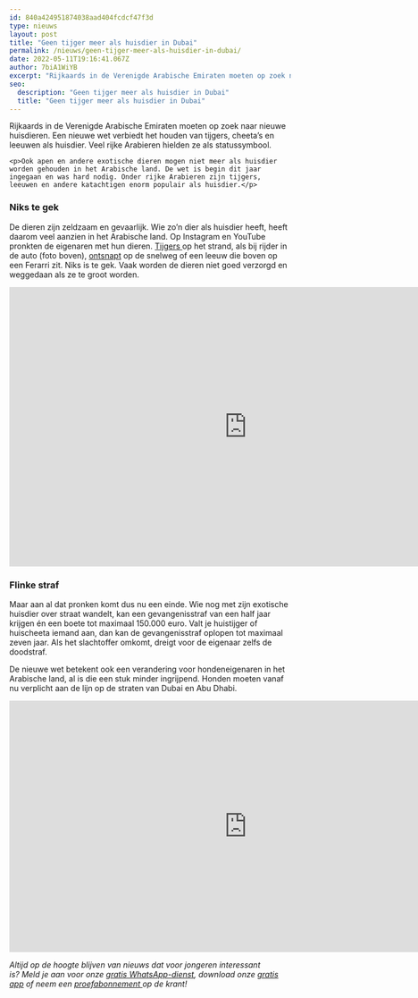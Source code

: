 ```yaml
---
id: 840a424951874038aad404fcdcf47f3d
type: nieuws
layout: post
title: "Geen tijger meer als huisdier in Dubai"
permalink: /nieuws/geen-tijger-meer-als-huisdier-in-dubai/
date: 2022-05-11T19:16:41.067Z
author: 7biA1WiYB
excerpt: "Rijkaards in de Verenigde Arabische Emiraten moeten op zoek naar nieuwe huisdieren. Een nieuwe wet verbiedt het houden van tijgers, cheeta’s en leeuwen als huisdier. Veel rijke Arabieren hielden ze als statussymbool.  "
seo:
  description: "Geen tijger meer als huisdier in Dubai"
  title: "Geen tijger meer als huisdier in Dubai"
---
```

Rijkaards in de Verenigde Arabische Emiraten moeten op zoek naar nieuwe huisdieren. Een nieuwe wet verbiedt het houden van tijgers, cheeta’s en leeuwen als huisdier. Veel rijke Arabieren hielden ze als statussymbool.  

    <p>Ook apen en andere exotische dieren mogen niet meer als huisdier worden gehouden in het Arabische land. De wet is begin dit jaar ingegaan en was hard nodig. Onder rijke Arabieren zijn tijgers, leeuwen en andere katachtigen enorm populair als huisdier.</p>
<h3>Niks te gek</h3>
<p>De dieren zijn zeldzaam en gevaarlijk. Wie zo’n dier als huisdier heeft, heeft daarom veel aanzien in het Arabische land. Op Instagram en YouTube pronkten de eigenaren met hun dieren. <a href="https://www.instagram.com/p/BLYG9A9Aeqv/?tagged=tigerdubai" target="_blank">Tijgers </a>op het strand, als bij rijder in de auto (foto boven), <a href="https://www.youtube.com/watch?v=qMU7t_0A55s" target="_blank">ontsnapt</a> op de snelweg of een leeuw die boven op een Ferarri zit. Niks is te gek. Vaak worden de dieren niet goed verzorgd en weggedaan als ze te groot worden.</p>
<iframe allowfullscreen="" frameborder="0" height="500" src="https://www.youtube.com/embed/en8cwOCMrAc" width="850"></iframe>
<h3>Flinke straf</h3>
<p>Maar aan al dat pronken komt dus nu een einde. Wie nog met zijn exotische huisdier over straat wandelt, kan een gevangenisstraf van een half jaar krijgen én een boete tot maximaal 150.000 euro. Valt je huistijger of huischeeta iemand aan, dan kan de gevangenisstraf oplopen tot maximaal zeven jaar. Als het slachtoffer omkomt, dreigt voor de eigenaar zelfs de doodstraf.</p>
<p>De nieuwe wet betekent ook een verandering voor hondeneigenaren in het Arabische land, al is die een stuk minder ingrijpend. Honden moeten vanaf nu verplicht aan de lijn op de straten van Dubai en Abu Dhabi. </p>
<p><iframe allowfullscreen="" frameborder="0" height="450" src="https://www.google.com/maps/embed?pb=!1m18!1m12!1m3!1d3722605.2260552864!2d51.69562311208951!3d24.334065529381615!2m3!1f0!2f0!3f0!3m2!1i1024!2i768!4f13.1!3m3!1m2!1s0x3e5e48dfb1ab12bd%3A0x33d32f56c0080aa7!2sUnited+Arab+Emirates!5e0!3m2!1sen!2snl!4v1484297920727" width="850"></iframe></p>
<p><em>Altijd op de hoogte blijven van nieuws dat voor jongeren interessant is? Meld je aan voor onze <a href="https://7dagen.netlify.app/whatsapp">gratis WhatsApp-dienst</a>, download onze <a href="https://7dagen.netlify.app/app">gratis app</a> of neem een <a href="https://abonneren.sevendays.nl/abonneren/abonnementen/ae/artikel">proefabonnement </a>op de krant!</em></p>  
